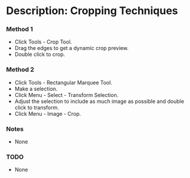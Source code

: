 # Description: Cropping Techniques

### Method 1
* Click Tools - Crop Tool.
* Drag the edges to get a dynamic crop preview.
* Double click to crop.

### Method 2
* Click Tools - Rectangular Marquee Tool. 
* Make a selection.
* Click Menu - Select - Transform Selection.
* Adjust the selection to include as much image as possible and double click to transform.
* Click Menu - Image - Crop.

### Notes
* None

### TODO
* None
